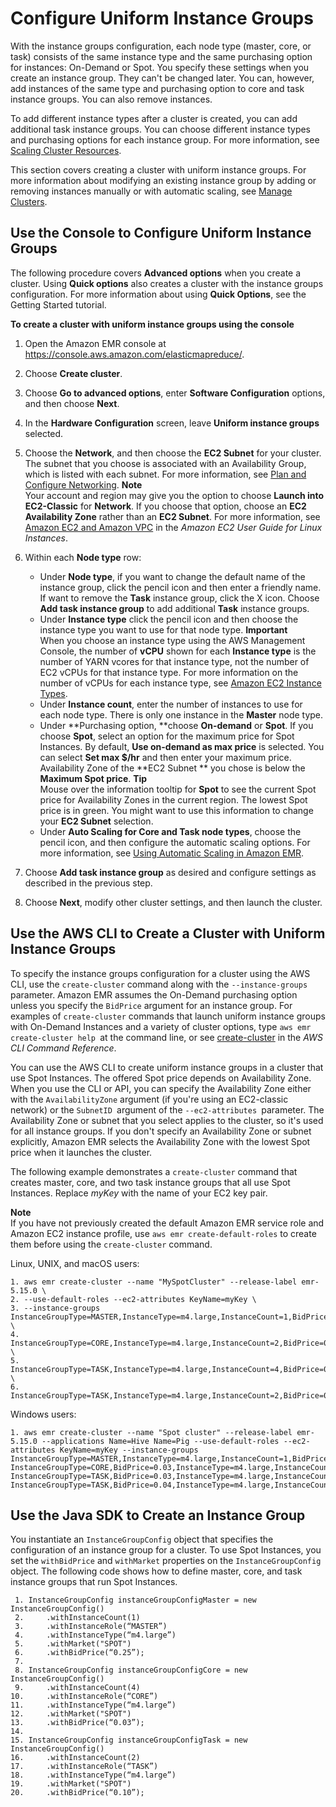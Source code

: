 # Configure Uniform Instance Groups<a name="emr-uniform-instance-group"></a>

With the instance groups configuration, each node type \(master, core, or task\) consists of the same instance type and the same purchasing option for instances: On\-Demand or Spot\. You specify these settings when you create an instance group\. They can't be changed later\. You can, however, add instances of the same type and purchasing option to core and task instance groups\. You can also remove instances\.

To add different instance types after a cluster is created, you can add additional task instance groups\. You can choose different instance types and purchasing options for each instance group\. For more information, see [Scaling Cluster Resources](emr-scale-on-demand.md)\.

This section covers creating a cluster with uniform instance groups\. For more information about modifying an existing instance group by adding or removing instances manually or with automatic scaling, see [Manage Clusters](emr-manage.md)\.

## Use the Console to Configure Uniform Instance Groups<a name="emr-uniform-instance-group-console"></a>

The following procedure covers **Advanced options** when you create a cluster\. Using **Quick options** also creates a cluster with the instance groups configuration\. For more information about using **Quick Options**, see the Getting Started tutorial\.

**To create a cluster with uniform instance groups using the console**

1. Open the Amazon EMR console at [https://console\.aws\.amazon\.com/elasticmapreduce/](https://console.aws.amazon.com/elasticmapreduce/)\.

1. Choose **Create cluster**\.

1. Choose **Go to advanced options**, enter **Software Configuration** options, and then choose **Next**\.

1. In the **Hardware Configuration** screen, leave **Uniform instance groups** selected\.

1. Choose the **Network**, and then choose the **EC2 Subnet** for your cluster\. The subnet that you choose is associated with an Availability Group, which is listed with each subnet\. For more information, see [Plan and Configure Networking](emr-plan-vpc-subnet.md)\.
**Note**  
Your account and region may give you the option to choose **Launch into EC2\-Classic** for **Network**\. If you choose that option, choose an **EC2 Availability Zone** rather than an **EC2 Subnet**\. For more information, see [Amazon EC2 and Amazon VPC](http://docs.aws.amazon.com/AWSEC2/latest/UserGuide/using-vpc.html) in the *Amazon EC2 User Guide for Linux Instances*\.

1. Within each **Node type** row:
   + Under **Node type**, if you want to change the default name of the instance group, click the pencil icon and then enter a friendly name\. If want to remove the **Task** instance group, click the X icon\. Choose **Add task instance group** to add additional **Task** instance groups\.
   + Under **Instance type** click the pencil icon and then choose the instance type you want to use for that node type\.
**Important**  
When you choose an instance type using the AWS Management Console, the number of **vCPU** shown for each **Instance type** is the number of YARN vcores for that instance type, not the number of EC2 vCPUs for that instance type\. For more information on the number of vCPUs for each instance type, see [Amazon EC2 Instance Types](https://aws.amazon.com/ec2/instance-types/)\.
   + Under **Instance count**, enter the number of instances to use for each node type\. There is only one instance in the **Master** node type\.
   + Under **Purchasing option, **choose **On\-demand** or **Spot**\. If you choose **Spot**, select an option for the maximum price for Spot Instances\. By default, **Use on\-demand as max price** is selected\. You can select **Set max $/hr** and then enter your maximum price\. Availability Zone of the **EC2 Subnet ** you chose is below the **Maximum Spot price**\.
**Tip**  
Mouse over the information tooltip for **Spot** to see the current Spot price for Availability Zones in the current region\. The lowest Spot price is in green\. You might want to use this information to change your **EC2 Subnet** selection\.
   + Under **Auto Scaling for Core and Task node types**, choose the pencil icon, and then configure the automatic scaling options\. For more information, see [Using Automatic Scaling in Amazon EMR](emr-automatic-scaling.md)\.

1. Choose **Add task instance group** as desired and configure settings as described in the previous step\.

1. Choose **Next**, modify other cluster settings, and then launch the cluster\.

## Use the AWS CLI to Create a Cluster with Uniform Instance Groups<a name="emr-uniform-instance-group-cli"></a>

To specify the instance groups configuration for a cluster using the AWS CLI, use the `create-cluster` command along with the `--instance-groups` parameter\. Amazon EMR assumes the On\-Demand purchasing option unless you specify the `BidPrice` argument for an instance group\. For examples of `create-cluster` commands that launch uniform instance groups with On\-Demand Instances and a variety of cluster options, type `aws emr create-cluster help `at the command line, or see [create\-cluster](http://docs.aws.amazon.com/cli/latest/reference/emr/create-cluster.html) in the *AWS CLI Command Reference*\.

You can use the AWS CLI to create uniform instance groups in a cluster that use Spot Instances\. The offered Spot price depends on Availability Zone\. When you use the CLI or API, you can specify the Availability Zone either with the `AvailabilityZone` argument \(if you're using an EC2\-classic network\) or the `SubnetID `argument of the `--ec2-attributes `parameter\. The Availability Zone or subnet that you select applies to the cluster, so it's used for all instance groups\. If you don't specify an Availability Zone or subnet explicitly, Amazon EMR selects the Availability Zone with the lowest Spot price when it launches the cluster\.

The following example demonstrates a `create-cluster` command that creates master, core, and two task instance groups that all use Spot Instances\. Replace *myKey* with the name of your EC2 key pair\. 

**Note**  
If you have not previously created the default Amazon EMR service role and Amazon EC2 instance profile, use `aws emr create-default-roles` to create them before using the `create-cluster` command\.

Linux, UNIX, and macOS users:

```
1. aws emr create-cluster --name "MySpotCluster" --release-label emr-5.15.0 \
2. --use-default-roles --ec2-attributes KeyName=myKey \
3. --instance-groups InstanceGroupType=MASTER,InstanceType=m4.large,InstanceCount=1,BidPrice=0.25 \
4. InstanceGroupType=CORE,InstanceType=m4.large,InstanceCount=2,BidPrice=0.03 \ 
5. InstanceGroupType=TASK,InstanceType=m4.large,InstanceCount=4,BidPrice=0.03 \
6. InstanceGroupType=TASK,InstanceType=m4.large,InstanceCount=2,BidPrice=0.04
```

Windows users:

```
1. aws emr create-cluster --name "Spot cluster" --release-label emr-5.15.0 --applications Name=Hive Name=Pig --use-default-roles --ec2-attributes KeyName=myKey --instance-groups InstanceGroupType=MASTER,InstanceType=m4.large,InstanceCount=1,BidPrice=0.25 InstanceGroupType=CORE,BidPrice=0.03,InstanceType=m4.large,InstanceCount=2 InstanceGroupType=TASK,BidPrice=0.03,InstanceType=m4.large,InstanceCount=4							InstanceGroupType=TASK,BidPrice=0.04,InstanceType=m4.large,InstanceCount=2
```

## Use the Java SDK to Create an Instance Group<a name="emr-instance-group-sdk"></a>

You instantiate an `InstanceGroupConfig` object that specifies the configuration of an instance group for a cluster\. To use Spot Instances, you set the `withBidPrice` and `withMarket` properties on the `InstanceGroupConfig` object\. The following code shows how to define master, core, and task instance groups that run Spot Instances\.

```
 1. InstanceGroupConfig instanceGroupConfigMaster = new InstanceGroupConfig()
 2. 	.withInstanceCount(1)
 3. 	.withInstanceRole(“MASTER”)
 4. 	.withInstanceType(“m4.large”)
 5. 	.withMarket("SPOT")
 6. 	.withBidPrice(“0.25”); 
 7. 	
 8. InstanceGroupConfig instanceGroupConfigCore = new InstanceGroupConfig()
 9. 	.withInstanceCount(4)
10. 	.withInstanceRole(“CORE”)
11. 	.withInstanceType(“m4.large”)
12. 	.withMarket("SPOT")
13. 	.withBidPrice(“0.03”);
14. 	
15. InstanceGroupConfig instanceGroupConfigTask = new InstanceGroupConfig()
16. 	.withInstanceCount(2)
17. 	.withInstanceRole(“TASK”)
18. 	.withInstanceType(“m4.large”)
19. 	.withMarket("SPOT")
20. 	.withBidPrice(“0.10”);
```